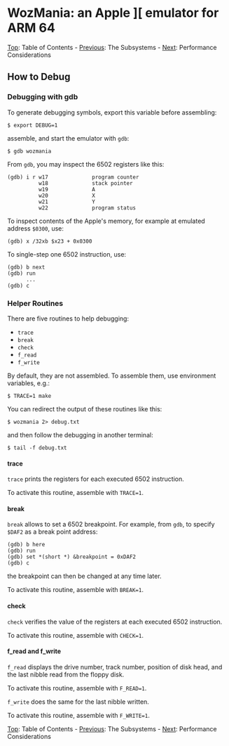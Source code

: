 # WozMania: an Apple ][ emulator for ARM 64


[Top](wozmania.md): Table of Contents - [Previous](subsystems.md): The Subsystems - [Next](performance.md): Performance Considerations


## How to Debug


### Debugging with gdb

To generate debugging symbols, export this variable before assembling:
```
$ export DEBUG=1
```
assemble, and start the emulator with `gdb`:
```
$ gdb wozmania
```

From `gdb`, you may inspect the 6502 registers like this:
```
(gdb) i r w17              program counter
          w18              stack pointer
          w19              A
          w20              X
          w21              Y
          w22              program status
```

To inspect contents of the Apple's memory, for example at emulated
address `$0300`, use:
```
(gdb) x /32xb $x23 + 0x0300
```

To single-step one 6502 instruction, use:
```
(gdb) b next
(gdb) run
      ...
(gdb) c
```


### Helper Routines

There are five routines to help debugging:

* `trace`
* `break`
* `check`
* `f_read`
* `f_write`

By default, they are not assembled. To assemble them, use
environment variables, e.g.:
```
$ TRACE=1 make
```

You can redirect the output of these routines like this:
```
$ wozmania 2> debug.txt
```
and then follow the debugging in another terminal:
```
$ tail -f debug.txt
```

#### trace

`trace` prints the registers for each executed 6502 instruction.

To activate this routine, assemble with `TRACE=1`.

#### break

`break` allows to set a 6502 breakpoint. For example, from `gdb`, to specify
`$DAF2` as a break point address:
```
(gdb) b here
(gdb) run
(gdb) set *(short *) &breakpoint = 0xDAF2
(gdb) c
```
the breakpoint can then be changed at any time later.

To activate this routine, assemble with `BREAK=1`.

#### check

`check` verifies the value of the registers at each executed 6502 instruction.

To activate this routine, assemble with `CHECK=1`.

#### f_read and f_write

`f_read` displays the drive number, track number, position of disk head,
and the last nibble read from the floppy disk.

To activate this routine, assemble with `F_READ=1`.

`f_write` does the same for the last nibble written.

To activate this routine, assemble with `F_WRITE=1`.


[Top](wozmania.md): Table of Contents - [Previous](subsystems.md): The Subsystems - [Next](performance.md): Performance Considerations
